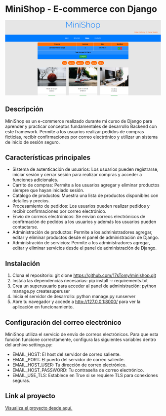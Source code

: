 # MiniShop - E-commerce con Django

![Sección de la Tienda](media/readme.png)

## Descripción
MiniShop es un e-commerce realizado durante mi curso de Django para aprender y practicar conceptos fundamentales de desarrollo Backend con este framework. Permite a los usuarios realizar pedidos de compras ficticias, recibir confirmaciones por correo electrónico y utilizar un sistema de inicio de sesión seguro.

## Características principales
- Sistema de autenticación de usuarios: Los usuarios pueden registrarse, iniciar sesión y cerrar sesión para realizar compras y acceder a funciones adicionales.
- Carrito de compras: Permite a los usuarios agregar y eliminar productos siempre que hayan iniciado sesión.
- Catálogo de productos: Muestra una lista de productos disponibles con detalles y precios.
- Procesamiento de pedidos: Los usuarios pueden realizar pedidos y recibir confirmaciones por correo electrónico.
- Envío de correos electrónicos: Se envían correos electrónicos de confirmación de pedidos a los usuarios y además los usuarios pueden contactarse.
- Administración de productos: Permite a los administradores agregar, editar y eliminar productos desde el panel de administración de Django.
- Administración de servicios: Permite a los administradores agregar, editar y eliminar servicios desde el panel de administración de Django.

## Instalación
1. Clona el repositorio: git clone https://github.com/17sTomy/minishop.git
2. Instala las dependencias necesarias: pip install -r requirements.txt
3. Crea un superusuario para acceder al panel de administración: python manage.py createsuperuser
4. Inicia el servidor de desarrollo: python manage.py runserver
5. Abre tu navegador y accede a http://127.0.0.1:8000/ para ver la aplicación en funcionamiento.

## Configuración del correo electrónico
MiniShop utiliza el servicio de envío de correos electrónicos. Para que esta función funcione correctamente, configura las siguientes variables dentro del archivo settings.py:

- EMAIL_HOST: El host del servidor de correo saliente.
- EMAIL_PORT: El puerto del servidor de correo saliente.
- EMAIL_HOST_USER: Tu dirección de correo electrónico.
- EMAIL_HOST_PASSWORD: Tu contraseña de correo electrónico.
- EMAIL_USE_TLS: Establece en True si se requiere TLS para conexiones seguras.

## Link al proyecto
[Visualiza el proyecto desde aquí.](https://minishop-django.onrender.com)